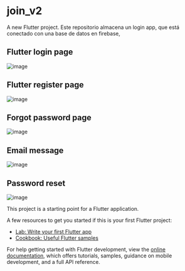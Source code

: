 # join_v2

A new Flutter project.
Este repositorio almacena un login app, que está conectado con una base de datos en firebase,

## Flutter login page
![image](https://user-images.githubusercontent.com/102183213/195201358-f766f0c0-87f9-4322-bd70-51b776cc7b6a.png)

## Flutter register page
![image](https://user-images.githubusercontent.com/102183213/195201575-ea292244-b1ad-4843-8d21-b01e9393c20b.png)

## Forgot password page
![image](https://user-images.githubusercontent.com/102183213/195201696-a33b7448-02cc-4a2e-b5d0-8314925edcba.png)

## Email message
![image](https://user-images.githubusercontent.com/102183213/195201949-62ffe582-a2cd-4378-b0c2-c4167614da56.png)

## Password reset
![image](https://user-images.githubusercontent.com/102183213/195202028-1062d637-54f2-4d65-9ea8-e4cb8ef4c160.png)


This project is a starting point for a Flutter application.

A few resources to get you started if this is your first Flutter project:

- [Lab: Write your first Flutter app](https://docs.flutter.dev/get-started/codelab)
- [Cookbook: Useful Flutter samples](https://docs.flutter.dev/cookbook)

For help getting started with Flutter development, view the
[online documentation](https://docs.flutter.dev/), which offers tutorials,
samples, guidance on mobile development, and a full API reference.
